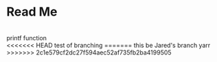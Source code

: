 <h1>Read Me</h1>
<br>
printf function
<br>
<<<<<<< HEAD
test of branching
=======
this be Jared's branch yarr
>>>>>>> 2c1e579cf2dc27f594aec52af735fb2ba4199505

